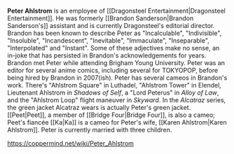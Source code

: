 **Peter Ahlstrom** is an employee of [[Dragonsteel Entertainment\|Dragonsteel Entertainment]]. He was formerly [[Brandon Sanderson\|Brandon Sanderson's]] assistant and is currently Dragonsteel's editorial director.
Brandon has been known to describe Peter as "Incalculable", "Indivisible", "Insoluble", "Incandescent", "Inevitable", "Immaculate", "Inseparable", "Interpolated" and "Instant". Some of these adjectives make no sense, an in-joke that has persisted in Brandon's acknowledgements for years.
Brandon met Peter while attending Brigham Young University. Peter was an editor for several anime comics, including several for TOKYOPOP, before being hired by Brandon in 2007(ish).
Peter has several cameos in Brandon's work. There's "Ahlstrom Square" in Luthadel, "Ahlstrom Tower" in Elendel, Lieutenant Ahlstrom in *Shadows of Self*, a "Lord Peterus" in *Alloy of Law*, and the "Ahlstrom Loop" flight maneuver in *Skyward*. In the *Alcatraz* series, the green jacket Alcatraz wears is actually Peter's green jacket. [[Peet\|Peet]], a member of [[Bridge Four\|Bridge Four]], is also a cameo; Peet's fiancée [[Ka\|Ka]] is a cameo for Peter's wife, [[Karen Ahlstrom\|Karen Ahlstrom]]. Peter is currently married with three children.



https://coppermind.net/wiki/Peter_Ahlstrom